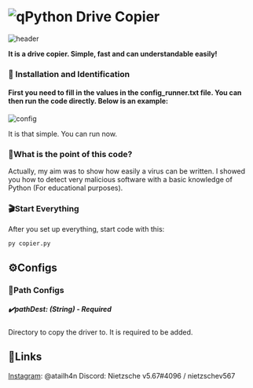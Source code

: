 # ![q](https://i.hizliresim.com/7cyf88f.png)Python Drive Copier
![header](https://i.hizliresim.com/o5jpkkr.png)

**It is a drive copier. Simple, fast and can understandable easily!**

### 💾 Installation and Identification
#### **First you need to fill in the values in the config_runner.txt file. You can then run the code directly. Below is an example:**
![config](https://i.hizliresim.com/2nl76jr.png)

It is that simple. You can run now.

### 🤔What is the point of this code?
Actually, my aim was to show how easily a virus can be written. I showed you how to detect very malicious software with a basic knowledge of Python (For educational purposes).

### 🎬Start Everything
After you set up everything, start code with this:
```cmd
py copier.py
```

## ⚙️Configs

### 🔢Path Configs
##### ✔️**pathDest:** *(String)* - Required
Directory to copy the driver to. It is required to be added.


## 🔗Links
[Instagram](https://instagram.com/atailh4n): @atailh4n
Discord: Nietzsche v5.67#4096 / nietzschev567
